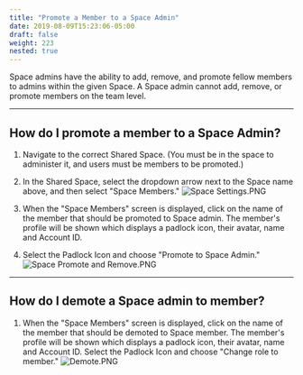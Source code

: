 ```yaml
---
title: "Promote a Member to a Space Admin"
date: 2019-08-09T15:23:06-05:00
draft: false
weight: 223
nested: true
---
```


Space admins have the ability to add, remove, and promote fellow members to admins within the given Space. A Space admin cannot add, remove, or promote members on the team level.

---

## How do I promote a member to a Space Admin? 

1. Navigate to the correct Shared Space. (You must be in the space to administer it, and users must be members to be promoted.)

2. In the Shared Space, select the dropdown arrow next to the Space name above, and then select "Space Members."
![Space Settings.PNG](/admin/attachments/6515265e.PNG)
3. When the "Space Members" screen is displayed, click on the name of the member that should be promoted to Space admin. The member's profile will be shown which displays a padlock icon, their avatar, name and Account ID.

4. Select the Padlock Icon and choose "Promote to Space Admin."
![Space Promote and Remove.PNG](/admin/attachments/34c34ef2.PNG)

---

## How do I demote a Space admin to member? 

1. When the "Space Members" screen is displayed, click on the name of the member that should be demoted to Space member. The member's profile will be shown which displays a padlock icon, their avatar, name and Account ID. Select the Padlock Icon and choose "Change role to member."
![Demote.PNG](/admin/attachments/c295f5f1.PNG)

